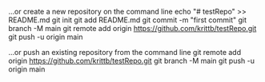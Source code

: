 …or create a new repository on the command line
echo "# testRepo" >> README.md
git init
git add README.md
git commit -m "first commit"
git branch -M main
git remote add origin https://github.com/krittb/testRepo.git
git push -u origin main


…or push an existing repository from the command line
git remote add origin https://github.com/krittb/testRepo.git
git branch -M main
git push -u origin main
